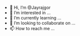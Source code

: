 - 👋 Hi, I’m @Jayrajgor
- 👀 I’m interested in ...
- 🌱 I’m currently learning ...
- 💞️ I’m looking to collaborate on ...
- 📫 How to reach me ...

<!---
Jayrajgor/Jayrajgor is a ✨ special ✨ repository because its `README.md` (this file) appears on your GitHub profile.
You can click the Preview link to take a look at your changes.
--->
